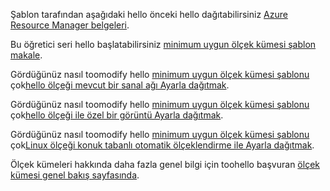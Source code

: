 Şablon tarafından aşağıdaki hello önceki hello dağıtabilirsiniz [Azure Resource Manager belgeleri](../articles/azure-resource-manager/resource-group-template-deploy.md).

Bu öğretici seri hello başlatabilirsiniz [minimum uygun ölçek kümesi şablon makale](../articles/virtual-machine-scale-sets/virtual-machine-scale-sets-mvss-start.md).

Gördüğünüz nasıl toomodify hello [minimum uygun ölçek kümesi şablonu](../articles/virtual-machine-scale-sets/virtual-machine-scale-sets-mvss-start.md) çok[hello ölçeği mevcut bir sanal ağı Ayarla dağıtmak](../articles/virtual-machine-scale-sets/virtual-machine-scale-sets-mvss-existing-vnet.md).

Gördüğünüz nasıl toomodify hello [minimum uygun ölçek kümesi şablonu](../articles/virtual-machine-scale-sets/virtual-machine-scale-sets-mvss-start.md) çok[hello ölçeği ile özel bir görüntü Ayarla dağıtmak](../articles/virtual-machine-scale-sets/virtual-machine-scale-sets-mvss-custom-image.md).

Gördüğünüz nasıl toomodify hello [minimum uygun ölçek kümesi şablonu](../articles/virtual-machine-scale-sets/virtual-machine-scale-sets-mvss-start.md) çok[Linux ölçeği konuk tabanlı otomatik ölçeklendirme ile Ayarla dağıtmak](../articles/virtual-machine-scale-sets/virtual-machine-scale-sets-mvss-guest-based-autoscale-linux.md).

Ölçek kümeleri hakkında daha fazla genel bilgi için toohello başvuran [ölçek kümesi genel bakış sayfasında](../articles/virtual-machine-scale-sets/virtual-machine-scale-sets-overview.md).
